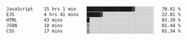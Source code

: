 <!--START_SECTION:waka-->

```txt
JavaScript    15 hrs 1 min    █████████████████▓░░░░░░░   70.61 %
EJS           4 hrs 41 mins   █████▓░░░░░░░░░░░░░░░░░░░   22.01 %
HTML          43 mins         █░░░░░░░░░░░░░░░░░░░░░░░░   03.39 %
JSON          18 mins         ▒░░░░░░░░░░░░░░░░░░░░░░░░   01.44 %
CSS           17 mins         ▒░░░░░░░░░░░░░░░░░░░░░░░░   01.34 %
```

<!--END_SECTION:waka-->
